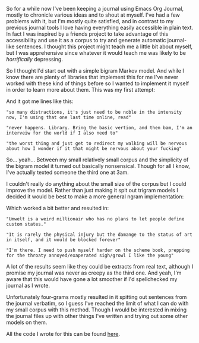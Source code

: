 So for a while now I've been keeping a journal using Emacs Org Journal, mostly to chronicle various ideas and to shout at myself. I've had a few problems with it, but I'm mostly quite satisfied, and in contrast to my previous journal tools I love having everything easily accessible in plain text. In fact I was inspired by a friends project to take advantage of this accessibility and use it as a corpus to try and generate automatic journal-like sentences. I thought this project might teach me a little bit about myself, but I was apprehensive since whatever it would teach me was likely to be *horrifically* depressing.

So I thought I'd start out with a simple bigram Markov model. And while I know there are plenty of libraries that implement this for me I've never worked with these kind of things before so I wanted to implement it myself in order to learn more about them. This was my first attempt:

<script src="https://gist.github.com/JKiely/aea941ca3e6d90f14b25f1470835e7e0.js"></script>

And it got me lines like this:

    "so many distractions, it's just need to be noble in the intensity now, I'm using that one last time online, read"

    "never happens. Library. Bring the basic vertion, and then bam, I'm an interveiw for the world if I also need to"

    "the worst thing and just get to redirect my walking will be nervous about how I wonder if it that might be nervous about your fucking"

    
So... yeah... Between my small relatively small corpus and the simplicity of the bigram model it turned out basically nonsensical. Though for all I know, I've actually texted someone the third one at 3am.

I couldn't really do anything about the small size of the corpus but I could improve the model. Rather than just making it spit out trigram models I decided it would be best to make a more general ngram implementation:

<script src="https://gist.github.com/JKiely/76e2766d7506bad5ce5d83008d07eb43.js"></script>

Which worked a bit better and resulted in:

    "Umwelt is a weird millionair who has no plans to let people define custom states."

    "It is rarely the physical injury but the damange to the status of art in itself, and it would be blocked forever"
    
    "I'm there. I need to push myself harder on the scheme book, prepping for the throaty annoyed/exaperated sigh/growl I like the young"


A lot of the results seem like they could be extracts from real text, although I promise my journal was never as creepy as the third one. And yeah, I'm aware that this would have gone a lot smoother if I'd spellchecked my journal as I wrote.

Unfortunately four-grams mostly resulted in it spitting out sentences from the journal verbatim, so I guess I've reached the limit of what I can do with my small corpus with this method. Though I would be interested in mixing the journal files up with other things I've written and trying out some other models on them.

All the code I wrote for this can be found [here](https://github.com/JKiely/markov).